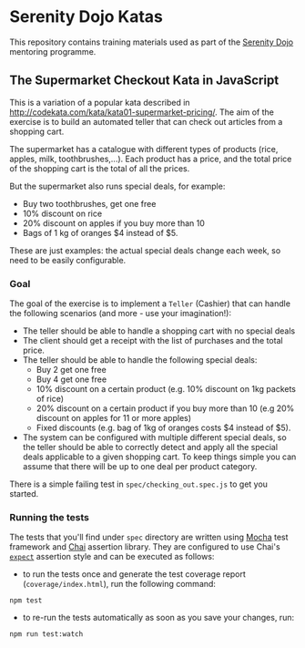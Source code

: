 # Serenity Dojo Katas

This repository contains training materials used as part of the [Serenity Dojo](http://serenity.io) mentoring programme.

## The Supermarket Checkout Kata in JavaScript

This is a variation of a popular kata described in 
http://codekata.com/kata/kata01-supermarket-pricing/. 
The aim of the exercise is to build an automated teller that can check out articles from a shopping cart. 

The supermarket has a catalogue with different types of products (rice, apples, milk, toothbrushes,...). 
Each product has a price, and the total price of the shopping cart is the total of all the prices.

But the supermarket also runs special deals, for example:
 - Buy two toothbrushes, get one free
 - 10% discount on rice
 - 20% discount on apples if you buy more than 10
 - Bags of 1 kg of oranges $4 instead of $5.

These are just examples: the actual special deals change each week, so need to be easily configurable.

### Goal

The goal of the exercise is to implement a `Teller` (Cashier) that can handle the following scenarios (and more - use your imagination!):

 - The teller should be able to handle a shopping cart with no special deals
 - The client should get a receipt with the list of purchases and the total price.
 - The teller should be able to handle the following special deals:
    - Buy 2 get one free
    - Buy 4 get one free
    - 10% discount on a certain product (e.g. 10% discount on 1kg packets of rice)
    - 20% discount on a certain product if you buy more than 10 (e.g 20% discount on apples for 11 or more apples)
    - Fixed discounts (e.g. bag of 1kg of oranges costs $4 instead of $5).
 - The system can be configured with multiple different special deals, 
   so the teller should be able to correctly detect and apply all the special deals applicable to a given shopping cart.
   To keep things simple you can assume that there will be up to one deal per product category.

There is a simple failing test in `spec/checking_out.spec.js` to get you started.

### Running the tests

The tests that you'll find under `spec` directory are written using [Mocha](https://mochajs.org/) test framework 
and [Chai](http://chaijs.com/) assertion library. 
They are configured to use Chai's [`expect`](http://chaijs.com/api/bdd/) assertion style and can be executed as follows:

- to run the tests once and generate the test coverage report (`coverage/index.html`), run the following command:
```
npm test
```

- to re-run the tests automatically as soon as you save your changes, run:
```
npm run test:watch
```
